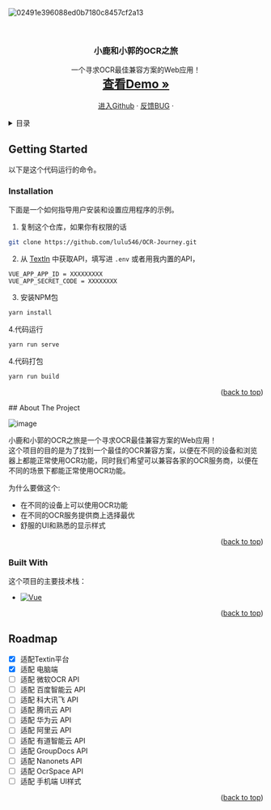 
![02491e396088ed0b7180c8457cf2a13](https://github.com/lulu546/OCR-Journey/assets/87536202/555ebffd-fb12-41c8-9769-aaa38d3f01e2)



<!-- Improved compatibility of back to top link: See: https://github.com/lulu546/OCR-Journey/pull/73 -->
<a name="readme-top"></a>
<!--
*** Thanks for checking out the Best-README-Template. If you have a suggestion
*** that would make this better, please fork the repo and create a pull request
*** or simply open an issue with the tag "enhancement".
*** Don't forget to give the project a star!
*** Thanks again! Now go create something AMAZING! :D
-->



<!-- PROJECT SHIELDS -->
<!--
*** I'm using markdown "reference style" links for readability.
*** Reference links are enclosed in brackets [ ] instead of parentheses ( ).
*** See the bottom of this document for the declaration of the reference variables
*** for contributors-url, forks-url, etc. This is an optional, concise syntax you may use.
*** https://www.markdownguide.org/basic-syntax/#reference-style-links
-->



<!-- PROJECT LOGO -->
<br />
<div align="center">

<h3 align="center">小鹿和小郭的OCR之旅</h3>

  <p align="center">
    一个寻求OCR最佳兼容方案的Web应用！
    <br />
    <a href="https://ocr.jrenc.com/mainview" style="font-size: 23px;"><strong>查看Demo »</strong></a>
    <br />
    <br />
    <a href="https://github.com/lulu546/OCR-Journey">进入Github</a>
    ·
    <a href="https://github.com/lulu546/OCR-Journey/issues/new?labels=bug&template=bug-report---.md">反馈BUG</a>
    ·
  </p>
</div>



<!-- TABLE OF CONTENTS -->
<details>
  <summary>目录</summary>
  <ol>
    <li>
      <a href="#getting-started">安装与运行</a>
      <ul>
        <li><a href="#installation">指令</a></li>
      </ul>
    </li>
    <li>
      <a href="#about-the-project">关于项目</a>
      <ul>
        <li><a href="#built-with">技术实现</a></li>
      </ul>
    </li>
    <li><a href="#roadmap">开发路径</a></li>

  </ol>
</details>


<!-- GETTING STARTED -->
## Getting Started
以下是这个代码运行的命令。

### Installation

下面是一个如何指导用户安装和设置应用程序的示例。

1. 复制这个仓库，如果你有权限的话
```sh
git clone https://github.com/lulu546/OCR-Journey.git
```

2. 从 [TextIn](https://www.textin.com/) 中获取API，填写进 `.env` 或者用我内置的API，
```env
VUE_APP_APP_ID = XXXXXXXXX
VUE_APP_SECRET_CODE = XXXXXXXX
```

3. 安装NPM包
```sh
yarn install
```

4.代码运行
```sh
yarn run serve
```
4.代码打包
```sh
yarn run build
```
<p align="right">(<a href="#readme-top">back to top</a>)</p>
<!-- ABOUT THE PROJECT -->
## About The Project  

![image](https://github.com/lulu546/OCR-Journey/assets/87536202/4fcdb090-7dd5-47cc-b510-778ffa296b2d)



小鹿和小郭的OCR之旅是一个寻求OCR最佳兼容方案的Web应用！  
这个项目的目的是为了找到一个最佳的OCR兼容方案，以便在不同的设备和浏览器上都能正常使用OCR功能，同时我们希望可以兼容各家的OCR服务商，以便在不同的场景下都能正常使用OCR功能。

为什么要做这个:
* 在不同的设备上可以使用OCR功能
* 在不同的OCR服务提供商上选择最优
* 舒服的UI和熟悉的显示样式
<p align="right">(<a href="#readme-top">back to top</a>)</p>



### Built With
这个项目的主要技术栈：
* [![Vue][Vue.js]][Vue-url]

<p align="right">(<a href="#readme-top">back to top</a>)</p>











<!-- ROADMAP -->
## Roadmap

- [x] 适配Textin平台
- [x] 适配 电脑端
- [ ] 适配 微软OCR API
- [ ] 适配 百度智能云 API
- [ ] 适配 科大讯飞 API
- [ ] 适配 腾讯云 API
- [ ] 适配 华为云 API
- [ ] 适配 阿里云 API
- [ ] 适配 有道智能云 API
- [ ] 适配 GroupDocs API
- [ ] 适配 Nanonets API
- [ ] 适配 OcrSpace API
- [ ] 适配 手机端 UI样式

<p align="right">(<a href="#readme-top">back to top</a>)</p>


<!-- MARKDOWN LINKS & IMAGES -->
<!-- https://www.markdownguide.org/basic-syntax/#reference-style-links -->
[contributors-shield]: https://img.shields.io/github/contributors/othneildrew/Best-README-Template.svg?style=for-the-badge
[contributors-url]: https://github.com/lulu546/OCR-Journey/graphs/contributors
[forks-shield]: https://img.shields.io/github/forks/othneildrew/Best-README-Template.svg?style=for-the-badge
[forks-url]: https://github.com/lulu546/OCR-Journey/network/members
[stars-shield]: https://img.shields.io/github/stars/othneildrew/Best-README-Template.svg?style=for-the-badge
[stars-url]: https://github.com/lulu546/OCR-Journey/stargazers
[issues-shield]: https://img.shields.io/github/issues/othneildrew/Best-README-Template.svg?style=for-the-badge
[issues-url]: https://github.com/lulu546/OCR-Journey/issues
[license-shield]: https://img.shields.io/github/license/othneildrew/Best-README-Template.svg?style=for-the-badge
[license-url]: https://github.com/lulu546/OCR-Journey/blob/master/LICENSE.txt
[linkedin-shield]: https://img.shields.io/badge/-LinkedIn-black.svg?style=for-the-badge&logo=linkedin&colorB=555
[linkedin-url]: https://linkedin.com/in/othneildrew
[product-screenshot]: images/screenshot.png
[Next.js]: https://img.shields.io/badge/next.js-000000?style=for-the-badge&logo=nextdotjs&logoColor=white
[Next-url]: https://nextjs.org/
[React.js]: https://img.shields.io/badge/React-20232A?style=for-the-badge&logo=react&logoColor=61DAFB
[React-url]: https://reactjs.org/
[Vue.js]: https://img.shields.io/badge/Vue.js-35495E?style=for-the-badge&logo=vuedotjs&logoColor=4FC08D
[Vue-url]: https://vuejs.org/
[Angular.io]: https://img.shields.io/badge/Angular-DD0031?style=for-the-badge&logo=angular&logoColor=white
[Angular-url]: https://angular.io/
[Svelte.dev]: https://img.shields.io/badge/Svelte-4A4A55?style=for-the-badge&logo=svelte&logoColor=FF3E00
[Svelte-url]: https://svelte.dev/
[Laravel.com]: https://img.shields.io/badge/Laravel-FF2D20?style=for-the-badge&logo=laravel&logoColor=white
[Laravel-url]: https://laravel.com
[Bootstrap.com]: https://img.shields.io/badge/Bootstrap-563D7C?style=for-the-badge&logo=bootstrap&logoColor=white
[Bootstrap-url]: https://getbootstrap.com
[JQuery.com]: https://img.shields.io/badge/jQuery-0769AD?style=for-the-badge&logo=jquery&logoColor=white
[JQuery-url]: https://jquery.com 
